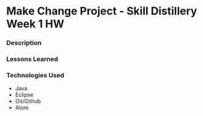 # Make Change Project - Skill Distillery Week 1 HW

### Description

### Lessons Learned

### Technologies Used
- Java
- Eclipse
- Git/Github
- Atom
